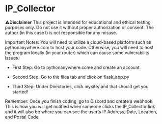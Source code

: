 # IP_Collector
⚠️**Disclaimer** 
This project is intended for educational and ethical testing purposes only. Do not use it without proper authorization or consent. The author (in this case I) is not responsible for any misuse.

Important Notes:
You will need to utilize a cloud-based platform such as pythonanywhere.com to host your code. Otherwise, you will need to host the program locally (in your router) which can cause some vulnerability issues.

- First Step:
Go to pythonanywhere.come and create an account. 

- Second Step:
Go to the files tab and click on flask_app.py

- Third Step:
Under Directories, click mysite/ and that should get you started!

Remember:
Once you finish coding, go to Discord and create a webhook. This is how you will get notified when someone clicks the IP_Collector link and it will also be where you can see the user's IP Address, Date, Location, and Postal Code.

